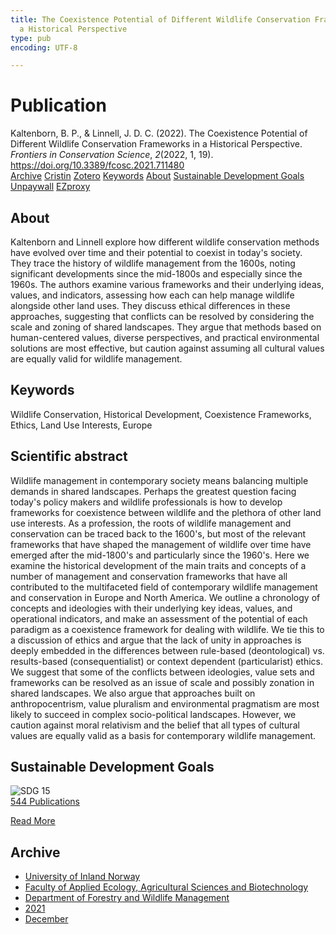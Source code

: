 ```yaml
---
title: The Coexistence Potential of Different Wildlife Conservation Frameworks in
  a Historical Perspective
type: pub
encoding: UTF-8

---
```

<h1>Publication</h1>
<article id="csl-bib-container-5K583HD6" class="csl-bib-container">
  <div class="csl-bib-body"> <div class="csl-entry">Kaltenborn, B. P., &#38; Linnell, J. D. C. (2022). The Coexistence Potential of Different Wildlife Conservation Frameworks in a Historical Perspective. <i>Frontiers in Conservation Science</i>, <i>2</i>(2022, 1, 19). <a href="https://doi.org/10.3389/fcosc.2021.711480">https://doi.org/10.3389/fcosc.2021.711480</a></div> </div>
  <div class="csl-bib-buttons">
    <a href="#taxonomy-article-5K583HD6" alt="archive" class="csl-bib-button">Archive</a>
    <a href="https://app.cristin.no/results/show.jsf?id=1967216" alt="Cristin" class="csl-bib-button">Cristin</a>
    <a href="http://zotero.org/groups/5881554/items/5K583HD6" alt="Zotero" class="csl-bib-button">Zotero</a>
    <a href="#keywords-article-5K583HD6" alt="keywords" class="csl-bib-button">Keywords</a>
    <a href="#about-article-5K583HD6" alt="about_pub" class="csl-bib-button">About</a>
    <a href="#sdg-article-5K583HD6" alt="sdg" class="csl-bib-button">Sustainable Development Goals</a>
    <a href="https://www.frontiersin.org/articles/10.3389/fcosc.2021.711480/pdf" alt="Unpaywall" class="csl-bib-button">Unpaywall</a>
    <a href="https://www.frontiersin.org/articles/10.3389/fcosc.2021.711480/pdf" alt="EZproxy" class="csl-bib-button">EZproxy</a>
  </div>
  <div id="csl-bib-meta-container-5K583HD6"></div>
</article>
<div id="csl-bib-meta-5K583HD6" class="csl-bib-meta">
  <article id="about-article-5K583HD6" class="about_pub-article">
    <h1>About</h1>
    Kaltenborn and Linnell explore how different wildlife conservation methods have evolved over time and their potential to coexist in today's society. They trace the history of wildlife management from the 1600s, noting significant developments since the mid-1800s and especially since the 1960s. The authors examine various frameworks and their underlying ideas, values, and indicators, assessing how each can help manage wildlife alongside other land uses. They discuss ethical differences in these approaches, suggesting that conflicts can be resolved by considering the scale and zoning of shared landscapes. They argue that methods based on human-centered values, diverse perspectives, and practical environmental solutions are most effective, but caution against assuming all cultural values are equally valid for wildlife management.
  </article>
  <article id="keywords-article-5K583HD6" class="keywords-article">
    <h1>Keywords</h1>
    Wildlife Conservation, Historical Development, Coexistence Frameworks, Ethics, Land Use Interests, Europe
  </article>
  <article id="abstract-article-5K583HD6" class="abstract-article">
    <h1>Scientific abstract</h1>
    Wildlife management in contemporary society means balancing multiple demands in shared landscapes. Perhaps the greatest question facing today's policy makers and wildlife professionals is how to develop frameworks for coexistence between wildlife and the plethora of other land use interests. As a profession, the roots of wildlife management and conservation can be traced back to the 1600's, but most of the relevant frameworks that have shaped the management of wildlife over time have emerged after the mid-1800's and particularly since the 1960's. Here we examine the historical development of the main traits and concepts of a number of management and conservation frameworks that have all contributed to the multifaceted field of contemporary wildlife management and conservation in Europe and North America. We outline a chronology of concepts and ideologies with their underlying key ideas, values, and operational indicators, and make an assessment of the potential of each paradigm as a coexistence framework for dealing with wildlife. We tie this to a discussion of ethics and argue that the lack of unity in approaches is deeply embedded in the differences between rule-based (deontological) vs. results-based (consequentialist) or context dependent (particularist) ethics. We suggest that some of the conflicts between ideologies, value sets and frameworks can be resolved as an issue of scale and possibly zonation in shared landscapes. We also argue that approaches built on anthropocentrism, value pluralism and environmental pragmatism are most likely to succeed in complex socio-political landscapes. However, we caution against moral relativism and the belief that all types of cultural values are equally valid as a basis for contemporary wildlife management.
  </article>
  <article id="sdg-article-5K583HD6" class="sdg-article">
    <h1>Sustainable Development Goals</h1>
    <div class="sdg-container"><div id="sdg15" class="sdg">
        <img src="{{< params subfolder >}}images/sdg/sdg15_en.png" class="image" alt="SDG 15">
        <div class="sdg-overlay">
          <a href="{{< params subfolder >}}en/archive/?sdg=15#archive" class="sdg-publication-count"><span>544</span> Publications</a>
          <p><a href="https://sdgs.un.org/goals/goal15" class="sdg-read-more">Read More</a></p>
        </div>
      </div></div>
  </article>
  <article id="taxonomy-article-5K583HD6" class="taxonomy-article">
    <h1>Archive</h1>
    <ul>
      <li><a href="{{< params subfolder >}}en/archive/?key=3DCRN523">University of Inland Norway</a></li>
      <li><a href="{{< params subfolder >}}en/archive/?key=T77LXH6D">Faculty of Applied Ecology, Agricultural Sciences and Biotechnology</a></li>
      <li><a href="{{< params subfolder >}}en/archive/?key=7TRARPE3">Department of Forestry and Wildlife Management</a></li>
      <li><a href="{{< params subfolder >}}en/archive/?key=5LT6Q2XL">2021</a></li>
      <li><a href="{{< params subfolder >}}en/archive/?key=VP7B3HEJ">December</a></li>
    </ul>
  </article>
</div>
